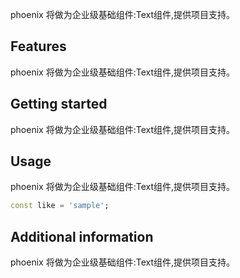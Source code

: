 <!--
 * @Author: lipeng 1162423147@qq.com
 * @Date: 2023-09-23 20:42:30
 * @LastEditors: lipeng 1162423147@qq.com
 * @LastEditTime: 2023-09-23 20:48:42
 * @FilePath: /phoenix_text/README.md
 * @Description: 这是默认设置,请设置`customMade`, 打开koroFileHeader查看配置 进行设置: https://github.com/OBKoro1/koro1FileHeader/wiki/%E9%85%8D%E7%BD%AE
-->
<!--
This README describes the package. If you publish this package to pub.dev,
this README's contents appear on the landing page for your package.

For information about how to write a good package README, see the guide for
[writing package pages](https://dart.dev/guides/libraries/writing-package-pages).

For general information about developing packages, see the Dart guide for
[creating packages](https://dart.dev/guides/libraries/create-library-packages)
and the Flutter guide for
[developing packages and plugins](https://flutter.dev/developing-packages).
-->

phoenix 将做为企业级基础组件:Text组件,提供项目支持。

## Features

phoenix 将做为企业级基础组件:Text组件,提供项目支持。

## Getting started

phoenix 将做为企业级基础组件:Text组件,提供项目支持。

## Usage

phoenix 将做为企业级基础组件:Text组件,提供项目支持。

```dart
const like = 'sample';
```

## Additional information

phoenix 将做为企业级基础组件:Text组件,提供项目支持。
